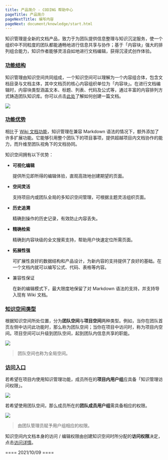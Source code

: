 ```yaml
---
title: 产品简介 - CODING 帮助中心
pageTitle: 产品简介
pageNextTitle: 编写内容
pageNext: document/knowledge/start.html
---
```


知识管理是全新的文档产品，致力于为团队提供信息整理与知识沉淀服务，使一个组织中不同粒度的团队都能通畅地进行信息共享与协作；基于「内容块」强大的排列组合能力，知识作者能够灵活自如地进行文档编辑，获得沉浸式创作体验。

### [功能结构](#stru)

知识管理由知识空间共同组成，一个知识空间可以理解为一个内容组合体，包含文档目录与文档主体，其中文档页的核心内容组织单位为「内容块」。在进行文档编辑时，内容块类型涵盖文本、标题、列表、代码及公式等，通过丰富的内容排列方式铸造团队知识库。你可以点击[此处](start.html)了解如何创建一篇文档。

![](https://help-assets.codehub.cn/enterprise/20210927154654.png)

### [功能优势](#advantage)

相比于 [Wiki 文档功能](/docs/document/wiki.html)，知识管理在兼容 Markdown 语法的情况下，额外添加了许多扩展功能。它能够引用整个团队下的项目事项，提供超越项目内文档协作的能力，而升维至团队视角下的文档协同。

知识空间拥有以下优势：


-   **可视化编辑**

    提供所见即所得的编辑体验，直观高效地创建期望的页面。

-   **空间灵活**

    支持项目内或团队全局的多知识空间管理，可根据主题灵活组织页面。

-   **历史追溯**

    精确到操作的历史记录，有效防止内容丢失。

-   **精确检索**

    精确到内容块级的全文搜索支持，帮助用户快速定位所需页面。

-   **拓展性强**

    可扩展性良好的数据结构和产品设计，为新内容的支持提供了良好的基础。在一个文档内就可以编写公式、代码、表格等内容。

-   兼容性保证
    
    在新的编辑模式下，最大限度地保留了对 Markdown 语法的支持，并支持导入现有 Wiki 文档。

### [知识空间类型](#type)

根据知识空间所处位置，分为**团队空间**与**项目空间**两种类型。例如，当你在团队首页左侧中访问此功能时，那么称为团队空间；当你在项目中访问时，称为项目内空间。项目空间可以升级到团队空间，起到团队内信息共享的职能。

![](https://help-assets.codehub.cn/enterprise/20211009113753.png)

> 团队空间也称为全局空间。

### [访问入口](#entrance)

若希望在项目内使用知识管理功能，成员所在的**项目内用户组**应具备「知识管理访问权限」。

![](https://help-assets.codehub.cn/enterprise/20211009144050.png)

若希望使用团队空间，那么成员所在的**团队成员用户组**需具备相应的权限。

![](https://help-assets.codehub.cn/enterprise/20211009144544.png)

> 由团队管理员赋予用户组相应的权限。

知识空间内文档本身的访问 / 编辑权限由创建知识空间时所分配的**访问权限**决定，点击[访问详情](/docs/document/knowledge/permission.html)。

==== 2021/10/09 ====

